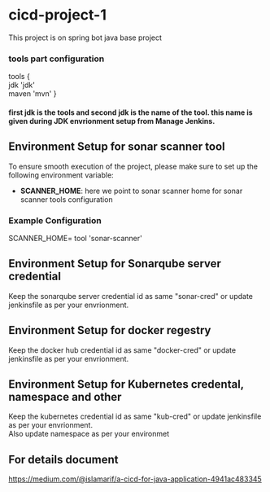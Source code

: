 # cicd-project-1
 This project is on spring bot java base project 
### tools part configuration 
 tools {</br>
        jdk 'jdk' </br>
        maven 'mvn'
        } </br>
       
#### first jdk is the tools and second jdk is the name of the tool. this name is given during JDK envrionment setup from Manage Jenkins.

## Environment Setup for sonar scanner tool

To ensure smooth execution of the project, please make sure to set up the following environment variable:

- **SCANNER_HOME**: here we point to sonar scanner home for sonar scanner tools configuration

### Example Configuration

 SCANNER_HOME= tool 'sonar-scanner'

 ## Environment Setup for Sonarqube server credential 
 Keep the sonarqube server credential id as same "sonar-cred" or update jenkinsfile as per your envrionment. 

 ## Environment Setup for docker regestry 
 Keep the docker hub credential id as same "docker-cred" or update jenkinsfile as per your envrionment. 


 ## Environment Setup for Kubernetes credental, namespace and other
 Keep the kubernetes credential id as same "kub-cred" or update jenkinsfile as per your envrionment. </br> Also update namespace as per your environmet
 


## For details document 
https://medium.com/@islamarif/a-cicd-for-java-application-4941ac483345






 
